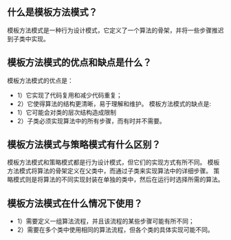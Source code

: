 ## 什么是模板方法模式？
模板方法模式是一种行为设计模式，它定义了一个算法的骨架，并将一些步骤推迟到子类中实现。

## 模板方法模式的优点和缺点是什么？
模板方法模式的优点是：
- 1）它实现了代码复用和减少代码重复；
- 2）它使得算法的结构更清晰，易于理解和维护。
模板方法模式的缺点是:
- 1）它可能会对类的层次结构造成限制
- 2）子类必须实现算法中的所有步骤，而有时并不需要。

## 模板方法模式与策略模式有什么区别？
模板方法模式和策略模式都是行为设计模式，但它们的实现方式有所不同。
模板方法模式将算法的骨架定义在父类中，而通过子类来实现算法中的详细步骤。
策略模式则是将算法的不同实现封装在单独的类中，然后在运行时选择所需的算法。

## 模板方法模式在什么情况下使用？
- 1）需要定义一组算法流程，并且该流程的某些步骤可能有所不同；
- 2）需要在多个类中使用相同的算法流程，但各个类的具体实现可能不同。


